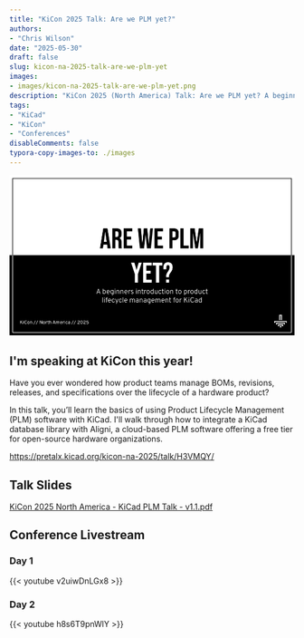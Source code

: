 ```yaml
---
title: "KiCon 2025 Talk: Are we PLM yet?"
authors:
- "Chris Wilson"
date: "2025-05-30"
draft: false
slug: kicon-na-2025-talk-are-we-plm-yet
images:
- images/kicon-na-2025-talk-are-we-plm-yet.png
description: "KiCon 2025 (North America) Talk: Are we PLM yet? A beginners introduction to product lifecycle management for KiCad."
tags:
- "KiCad"
- "KiCon"
- "Conferences"
disableComments: false
typora-copy-images-to: ./images
---
```


![](images/kicon-na-2025-talk-are-we-plm-yet.png)

## I'm speaking at KiCon this year!

Have you ever wondered how product teams manage BOMs, revisions, releases, and specifications over the lifecycle of a hardware product?

In this talk, you’ll learn the basics of using Product Lifecycle Management (PLM) software with KiCad. I'll walk through how to integrate a KiCad database library with Aligni, a cloud-based PLM software offering a free tier for open-source hardware organizations.

https://pretalx.kicad.org/kicon-na-2025/talk/H3VMQY/

## Talk Slides

 [KiCon 2025 North America - KiCad PLM Talk - v1.1.pdf](<KiCon 2025 (North America) - KiCad PLM Talk - v1.1.pdf>)

## Conference Livestream

### Day 1

{{< youtube v2uiwDnLGx8 >}}

### Day 2

{{< youtube h8s6T9pnWlY >}}
